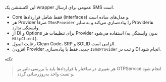 این اکستنشن یک wrapper عمومی برای ارسال SMS است.

- Core فقط شامل قراردادها (interfaces) و مدل‌های ساده است.
- هر Provider صرفاً `ISmsProvider` را پیاده‌سازی می‌کند و به سایر Providerها وابستگی ندارد.
- از DI و Options برای تنظیمات هر Provider استفاده می‌شود (بدون وابستگی به `HttpClient`).
- رعایت اصول Clean Code، SRP و SOLID الزامی است.
- افزودن Provider جدید، فقط با پیاده‌سازی `ISmsProvider` و ثبت در DI انجام شود.

نکته:
> هر تغییری در ساختار یا قراردادها باید با بررسی تاثیر بر OTPService انجام شود و تست واحد به‌روزرسانی گردد.
